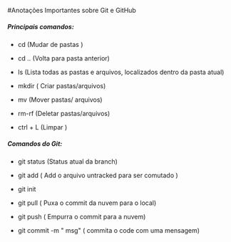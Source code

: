 #Anotações Importantes sobre Git e GitHub

##### Principais comandos:

- cd (Mudar de pastas )

- cd .. (Volta para pasta anterior)

- ls (Lista todas as pastas e arquivos, localizados dentro da pasta atual)

- mkdir ( Criar pastas/arquivos)

- mv (Mover pastas/ arquivos)

- rm-rf (Deletar pastas/arquivos)

- ctrl + L (Limpar )



##### Comandos do Git:

- git status (Status atual da branch)

- git add ( Add o arquivo untracked para ser comutado )

- git init 

- git pull  ( Puxa o commit da nuvem para o local)

- git push ( Empurra o commit para a nuvem)

- git commit -m " msg" ( commita o code com uma mensagem)






